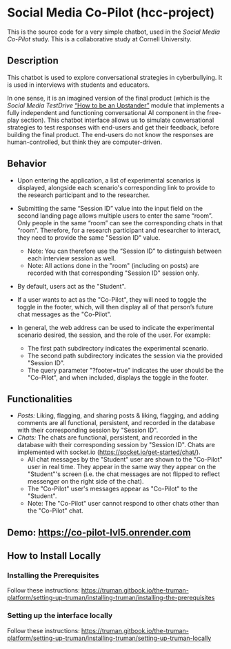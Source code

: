 # Social Media Co-Pilot (hcc-project)
This is the source code for a very simple chatbot, used in the *Social Media Co-Pilot* study. This is a collaborative study at Cornell University.

## Description

This chatbot is used to explore conversational strategies in cyberbullying. It is used in interviews with students and educators.

In one sense, it is an imagined version of the final product (which is the *Social Media TestDrive* [“How to be an Upstander”](https://app.socialmediatestdrive.org/intro/cyberbullying) module that implements a fully independent and functioning conversational AI component in the free-play section). This chatbot interface allows us to simulate conversational strategies to test responses with end-users and get their feedback, before building the final product. The end-users do not know the responses are human-controlled, but think they are computer-driven.

## Behavior
* Upon entering the application, a list of experimental scenarios is displayed, alongside each scenario's corresponding link to provide to the research participant and to the researcher.
* Submitting the same “Session ID” value into the input field on the second landing page allows multiple users to enter the same “room”. Only people in the same “room” can see the corresponding chats in that “room”. Therefore, for a research participant and researcher to interact, they need to provide the same "Session ID" value.
    * Note: You can therefore use the “Session ID” to distinguish between each interview session as well.
    * Note: All actions done in the "room" (including on posts) are recorded with that corresponding "Session ID" session only.
* By default, users act as the "Student".
* If a user wants to act as the "Co-Pilot", they will need to toggle the toggle in the footer, which, will then display all of that person’s future chat messages as the "Co-Pilot".

* In general, the web address can be used to indicate the experimental scenario desired, the session, and the role of the user. For example:
    * The first path subdirectory indicates the experimental scenario. 
    * The second path subdirectory indicates the session via the provided "Session ID".
    * The query parameter "?footer=true" indicates the user should be the "Co-Pilot", and when included, displays the toggle in the footer.

## Functionalities
* *Posts:* Liking, flagging, and sharing posts & liking, flagging, and adding comments are all functional, persistent, and recorded in the database with their corresponding session by "Session ID".
* *Chats:* The chats are functional, persistent, and recorded in the database with their corresponding session by "Session ID". Chats are implemented with socket.io (https://socket.io/get-started/chat/). 
    * All chat messages by the "Student" user are shown to the "Co-Pilot" user in real time. They appear in the same way they appear on the "Student"'s screen (i.e. the chat messages are not flipped to reflect messenger on the right side of the chat).
    * The "Co-Pilot" user's messages appear as "Co-Pilot" to the "Student". 
    * Note: The "Co-Pilot" user cannot respond to other chats other than the "Co-Pilot" chat.


## Demo: https://co-pilot-lvl5.onrender.com
## How to Install Locally
### Installing the Prerequisites

Follow these instructions: https://truman.gitbook.io/the-truman-platform/setting-up-truman/installing-truman/installing-the-prerequisites

### Setting up the interface locally

Follow these instructions: https://truman.gitbook.io/the-truman-platform/setting-up-truman/installing-truman/setting-up-truman-locally